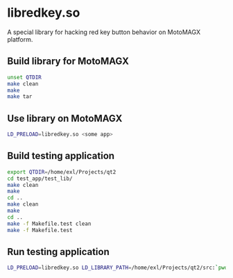 libredkey.so
============

A special library for hacking red key button behavior on MotoMAGX platform.

## Build library for MotoMAGX

```bash
unset QTDIR
make clean
make
make tar
```

## Use library on MotoMAGX

```bash
LD_PRELOAD=libredkey.so <some app>
```

## Build testing application

```bash
export QTDIR=/home/exl/Projects/qt2
cd test_app/test_lib/
make clean
make
cd ..
make clean
make
cd ..
make -f Makefile.test clean
make -f Makefile.test
```

## Run testing application

```bash
LD_PRELOAD=libredkey.so LD_LIBRARY_PATH=/home/exl/Projects/qt2/src:`pwd`/test_app/test_lib:$LD_LIBRARY_PATH ./test_app/TestApp
```
